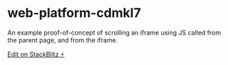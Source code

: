 # web-platform-cdmkl7

An example proof-of-concept of scrolling an iframe using JS called from the parent page, and from the iframe.

[Edit on StackBlitz ⚡️](https://stackblitz.com/edit/web-platform-cdmkl7)
